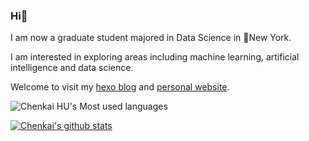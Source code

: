 ### Hi👋

I am now a graduate student majored in Data Science in 📍New York. 

I am interested in exploring areas including machine learning, artificial intelligence and data science.

Welcome to visit my [hexo blog](https://delusion4013.github.io/) and [personal website](https://www.huck.ml).



![Chenkai HU's Most used languages](https://github-readme-stats-sigma-five.vercel.app/api/top-langs/?username=delusion4013&layout=compact&langs_count=10)<br>

[![Chenkai's github stats](https://github-readme-stats.vercel.app/api?username=delusion4013)](https://github.com/delusion4013/github-readme-stats)
